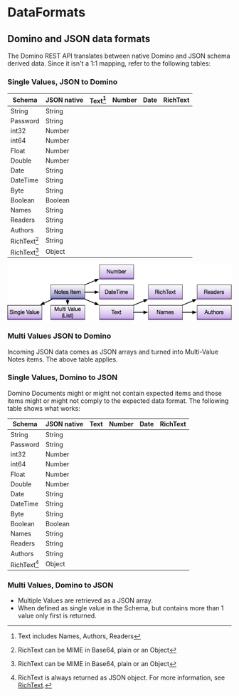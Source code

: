 # DataFormats

## Domino and JSON data formats

The Domino REST API translates between native Domino and JSON schema derived data. Since it isn't a 1:1 mapping, refer to the following tables:

### Single Values, JSON to Domino

| Schema       | JSON native | Text[^1] | Number | Date | RichText |
| ------------ | ----------- | -------- | ------ | ---- | -------- |
| String       | String      |          |        |      |          |
| Password     | String      |          |        |      |          |
| int32        | Number      |          |        |      |          |
| int64        | Number      |          |        |      |          |
| Float        | Number      |          |        |      |          |
| Double       | Number      |          |        |      |          |
| Date         | String      |          |        |      |          |
| DateTime     | String      |          |        |      |          |
| Byte         | String      |          |        |      |          |
| Boolean      | Boolean     |          |        |      |          |
| Names        | String      |          |        |      |          |
| Readers      | String      |          |        |      |          |
| Authors      | String      |          |        |      |          |
| RichText[^2] | String      |          |        |      |          |
| RichText[^2] | Object      |          |        |      |          |

[^1]: Text includes Names, Authors, Readers
[^2]: RichText can be MIME in Base64, plain or an Object

![Notes field hierarchy](../../assets/images/FieldStructure.png)

### Multi Values JSON to Domino

Incoming JSON data comes as JSON arrays and turned into Multi-Value Notes items. The above table applies.

### Single Values, Domino to JSON

Domino Documents might or might not contain expected items and those items might or might not comply to the expected data format. The following table shows what works:

| Schema       | JSON native | Text | Number | Date | RichText |
| ------------ | ----------- | ---- | ------ | ---- | -------- |
| String       | String      |      |        |      |          |
| Password     | String      |      |        |      |          |
| int32        | Number      |      |        |      |          |
| int64        | Number      |      |        |      |          |
| Float        | Number      |      |        |      |          |
| Double       | Number      |      |        |      |          |
| Date         | String      |      |        |      |          |
| DateTime     | String      |      |        |      |          |
| Byte         | String      |      |        |      |          |
| Boolean      | Boolean     |      |        |      |          |
| Names        | String      |      |        |      |          |
| Readers      | String      |      |        |      |          |
| Authors      | String      |      |        |      |          |
| RichText[^3] | Object      |      |        |      |          |

[^3]: RichText is always returned as JSON object. For more information, see [RichText](./richtext.md).

### Multi Values, Domino to JSON

- Multiple Values are retrieved as a JSON array.
- When defined as single value in the Schema, but contains more than 1 value only first is returned.
